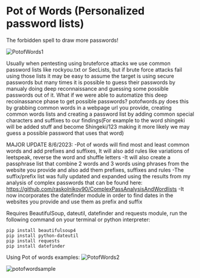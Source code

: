 # Pot of Words (Personalized password lists)
The forbidden spell to draw more passwords!

![PotofWords1](https://github.com/raskolnikov90/potofwords.py/assets/44821234/37f62acf-7570-44cd-ba5a-55633563bb9f)

  Usually when pentesting using bruteforce attacks we use common password lists like rockyou.txt or SecLists, but if brute force attacks fail using those lists it may be easy to assume the target is using secure passwords but many times it is possible to guess their passwords by manualy doing deep reconnaissance and guessing some possible passwords out of it. What if we were able to automatize this deep recoinassance phase to get possible passwords? potofwords.py does this by grabbing common words in a webpage url you provide, creating common words lists and creating a password list by adding common special characters and suffixes to our findings(For example to the word shingeki will be added stuff and become Shingeki/123 making it more likely we may guess a possible password that uses that word)

MAJOR UPDATE 8/6/2023:
-Pot of words will find most and least common words and add prefixes and suffixes, It will also add rules like variations of leetspeak, reverse the word and shuffle letters
-It will also create a passphrase list that combine 2 words and 3 words using phrases from the website you provide and also add them prefixes, suffixes and rules
-The suffix/prefix list was fully updated and expanded using the results from my analysis of complex passwords that can be found here: 
https://github.com/raskolnikov90/ComplexPassAnalysisAndWordlists
-It now incorporates the datefinder module in order to find dates in the websites you provide and use them as prefix and suffix

Requires BeautifulSoup, dateutil, datefinder and requests module, run the following command on your terminal or python interpreter:

```
pip install beautifulsoup4
pip install python-dateutil
pip install requests
pip install datefinder
```

Using Pot of words examples:
![PotofWords2](https://github.com/raskolnikov90/potofwords.py/assets/44821234/3ef5667c-935a-45e2-83a2-d4d3e8a49297)

![potofwordsample](https://github.com/raskolnikov90/potofwords.py/assets/44821234/43a0ee28-487f-44a8-8bc7-187c9baa41fb)


